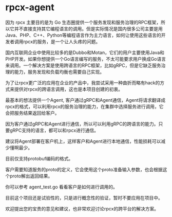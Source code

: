 # rpcx-agent
因为 rpcx 主要目的是为 Go 生态圈提供一个服务发现和服务治理的RPC框架，所以它并不直接支持其它编程语言的调用。但是实际情况是国内很多公司主要是用Java、PHP、C++、Python等编程语言作为主力语言，如何让使用这些语言的开发者调用rpcx的服务，是一个让人头疼的问题。

国内互联网企业中使用比较多的是Dubbo和Motan，它们的用户主要使用Java和PHP开发。如果你想提供一个Go语言编写的服务，不太可能要求用户换成Go语言来调用。一个解决方案是使用跨语言的RPC框架，比如gRPC，但是它缺乏服务治理的能力，服务发现和负载均衡也需要自己实现。

为了让rpcx更广泛的应用在企业的产品中，我尝试采用一种曲折而略有hack的方式来提供对rpcx的跨语言调用，这也是本项目创建的初衷。


最基本的想法提供一个Agent, 客户通过gRPC和Agent通信，Agent将请求翻译成rpcx的格式，可以利用rpcx的服务治理的能力，在集群中选择服务进行调用，它会把服务结果返回给客户。

因为客户通过gRPC和Agent进行通信，所以可以利用gRPC的跨语言的能力。只要gRPC支持的语言，都可以和rpcx进行通信。

建议将Agent部署在客户机上，这样客户和Agent进行本地通信，性能损耗可以减少懂啊最少。


目前仅支持protobuf编码的格式。

客户需要知道服务的proto的定义，它会使用这个proto准备输入参数，也会根据这个proto解出返回结果。


你可以参考 agent_test.go 看看客户是如何进行调用的。

目前这个项目还是试验性的，只是进行概念性的验证，暂时不要应用在项目中。

欢迎提出您的宝贵的意见和建议，也非常欢迎讨论rpcx的跨平台的解决方案。